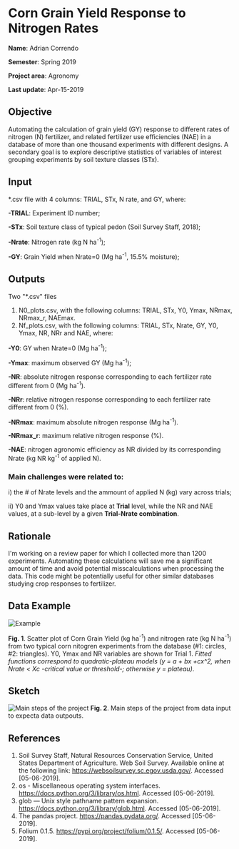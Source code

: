 # Corn Grain Yield Response to Nitrogen Rates
**Name**: Adrian Correndo

**Semester**: Spring 2019

**Project area**: Agronomy

**Last update**: Apr-15-2019


## Objective

Automating the calculation of grain yield (GY) response to different rates of nitrogen (N) fertilizer, and related fertilizer use efficiencies (NAE) in a database of more than one thousand experiments with different designs. A secondary goal is to explore descriptive statistics of variables of interest grouping experiments by soil texture classes (STx).

## Input

*.csv file with 4 columns: TRIAL, STx, N rate, and GY, where:

**-TRIAL**: Experiment ID number;

**-STx**: Soil texture class of typical pedon  (Soil Survey Staff, 2018);

**-Nrate**: Nitrogen rate (kg N ha<sup>-1</sup>);

**-GY**: Grain Yield when Nrate=0  (Mg ha<sup>-1</sup>, 15.5% moisture);

## Outputs

Two "*.csv" files

1. N0_plots.csv, with the following columns: TRIAL, STx, Y0, Ymax, NRmax, NRmax_r, NAEmax.
2. Nf_plots.csv, with the following columns: TRIAL, STx, Nrate, GY, Y0, Ymax, NR, NRr and NAE, where:

**-Y0**: GY when Nrate=0  (Mg ha<sup>-1</sup>);

**-Ymax**: maximum observed GY (Mg ha<sup>-1</sup>);

**-NR**: absolute nitrogen response corresponding to each fertilizer rate different from 0  (Mg ha<sup>-1</sup>).

**-NRr**: relative nitrogen response corresponding to each fertilizer rate different from 0  (%).

**-NRmax**: maximum absolute nitrogen response (Mg ha<sup>-1</sup>).

**-NRmax_r**: maximum relative nitrogen response (%).

**-NAE**: nitrogen agronomic efficiency as NR divided by its corresponding Nrate (kg NR kg<sup>-1</sup> of applied N).


### Main challenges were related to: 

i) the # of Nrate levels and the ammount of applied N (kg) vary across trials;

ii) Y0 and Ymax values take place at **Trial** level, while the NR and NAE values, at a sub-level by a given **Trial-Nrate combination**.

## Rationale

I'm working on a review paper for which I collected more than 1200 experiments. Automating these calculations will save me a significant amount of time and avoid potential misscalculations when processing the data. This code might be potentially useful for other similar databases studying crop responses to fertilizer.

## **Data Example**

![Example](https://github.com/adriancorrendo/project/blob/master/Scatter.png)

**Fig. 1**. Scatter plot of Corn Grain Yield (kg ha<sup>-1</sup>) and nitrogen rate (kg N ha<sup>-1</sup>) from two typical corn nitogren experiments from the database (#1: circles, #2: triangles). Y0, Ymax and NR variables are shown for Trial 1. *Fitted functions correspond to quadratic-plateau models (y = a + bx +cx^2, when Nrate < Xc -critical value or threshold-; otherwise y = plateau)*.

## **Sketch**
![Main steps of the project](https://github.com/adriancorrendo/project/blob/master/Sketch.png)
**Fig. 2**. Main steps of the project from data input to expecta data outpouts.


## **References**
1. Soil Survey Staff, Natural Resources Conservation Service, United States Department of Agriculture. Web Soil Survey. Available online at the following link: https://websoilsurvey.sc.egov.usda.gov/. Accessed [05-06-2019].
2. os - Miscellaneous operating system interfaces. https://docs.python.org/3/library/os.html. Accessed [05-06-2019].
3. glob — Unix style pathname pattern expansion. https://docs.python.org/3/library/glob.html. Accessed [05-06-2019].
4. The pandas project. https://pandas.pydata.org/. Accessed [05-06-2019].
5. Folium 0.1.5. https://pypi.org/project/folium/0.1.5/. Accessed [05-06-2019].